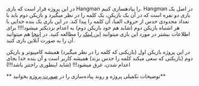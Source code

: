 در این پروژه قرار است که بازی Hangman را پیادهسازی کنیم. Hangman در اصل یک بازی دو نفره است که در
آن یک بازیکن، یک کلمه را در نظر میگیرد و بازیکن دوم باید با تعداد محدودی حدس از حروف الفبا، آن کلمه را پیدا کند.
در این بازی یک بنده خدایی با هر اشتباه بازیکن دوم (شاید هم خود بازیکن دوم) به اعدام نزدیکتر میشود!!!! برای اطلاعات بیشتر در مورد این بازی میتوانید [این لینک](https://en.wikipedia.org/wiki/Hangman_%28game%29) را مطالعه کنید. در [اینجا](http://www.playhangman.com/) هم میتوانید آن را به صورت آنلاین بازی کنید.

در این پروژه بازیکن اول (بازیکنی که کلمه را در نظر میگیرد) همیشه کامپیوتر و بازیکن دوم (بازیکنی که سعی
میکند کلمه را حدس بزند) همیشه کاربر است و آن بنده خدا بجای اعدام شدن، غرق میشود!!! (شاید اینطوری راحتتر
باشد!!!)

** توضیحات تکمیلی پروژه و روند پیاده‌سازی را در [صورت پروژه](http://ceit.aut.ac.ir/~bakhshis/c/Final-Project.pdf) بخوانید**